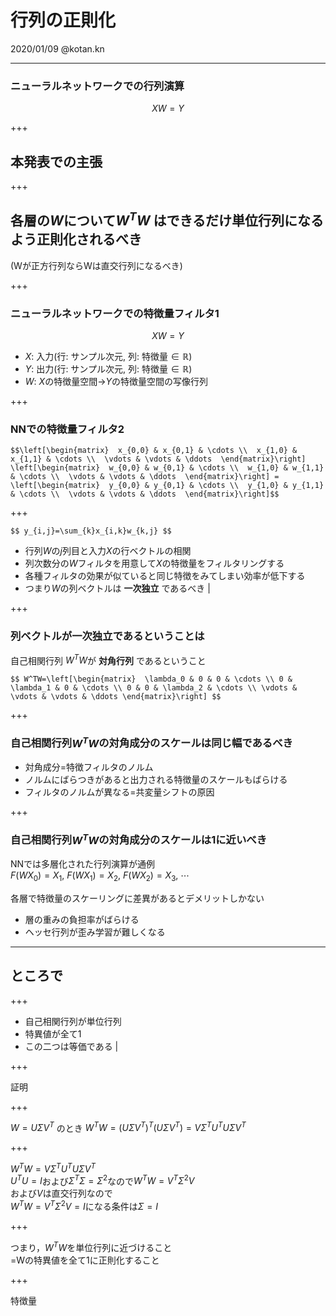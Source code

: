 # 行列の正則化
2020/01/09 @kotan.kn

---
### ニューラルネットワークでの行列演算
$$XW=Y$$

+++

## 本発表での主張

+++  

## 各層の$W$について$W^TW$ はできるだけ単位行列になるよう正則化されるべき
(Wが正方行列ならWは直交行列になるべき)

+++  
### ニューラルネットワークでの特徴量フィルタ1
$$XW=Y$$
  
 - $X$: 入力(行: サンプル次元, 列: 特徴量$\in\mathbb{R}$)
 - $Y$: 出力(行: サンプル次元, 列: 特徴量$\in\mathbb{R}$)
 - $W$: $X$の特徴量空間$\rightarrow$$Y$の特徴量空間の写像行列

+++
### NNでの特徴量フィルタ2
`$$\left[\begin{matrix} 
x_{0,0} & x_{0,1} & \cdots \\ 
x_{1,0} & x_{1,1} & \cdots \\ 
\vdots & \vdots & \ddots 
\end{matrix}\right]
\left[\begin{matrix} 
w_{0,0} & w_{0,1} & \cdots \\ 
w_{1,0} & w_{1,1} & \cdots \\ 
\vdots & \vdots & \ddots 
\end{matrix}\right] = 
\left[\begin{matrix} 
y_{0,0} & y_{0,1} & \cdots \\ 
y_{1,0} & y_{1,1} & \cdots \\ 
\vdots & \vdots & \ddots 
\end{matrix}\right]$$`

+++

`$$
y_{i,j}=\sum_{k}x_{i,k}w_{k,j}
$$`

 - 行列$W$の$j$列目と入力$X$の行ベクトルの相関 
 - 列次数分の$W$フィルタを用意して$X$の特徴量をフィルタリングする 
 - 各種フィルタの効果が似ていると同じ特徴をみてしまい効率が低下する
 - つまり$W$の列ベクトルは **一次独立** であるべき |

+++
### 列ベクトルが一次独立であるということは
自己相関行列 $W^TW$が **対角行列** であるということ

`$$
W^TW=\left[\begin{matrix} 
\lambda_0 & 0 & 0 & \cdots \\
0 & \lambda_1 & 0 & \cdots \\
0 & 0 & \lambda_2 & \cdots \\
\vdots & \vdots & \vdots & \ddots
\end{matrix}\right]
$$`

+++  

### 自己相関行列$W^TW$の対角成分のスケールは同じ幅であるべき
 - 対角成分=特徴フィルタのノルム
 - ノルムにばらつきがあると出力される特徴量のスケールもばらける
 - フィルタのノルムが異なる=共変量シフトの原因

+++  

### 自己相関行列$W^TW$の対角成分のスケールは1に近いべき
NNでは多層化された行列演算が通例  
$F(WX_0)=X_1,~F(WX_1)=X_2,~F(WX_2)=X_3,~\cdots$
  
各層で特徴量のスケーリングに差異があるとデメリットしかない
 - 層の重みの負担率がばらける  
 - ヘッセ行列が歪み学習が難しくなる

---  

## ところで

+++  

 - 自己相関行列が単位行列 
 - 特異値が全て1
 - この二つは等価である | 

+++  

証明  

+++  

$W=U\Sigma V^T$
のとき
$W^TW=(U\Sigma V^T)^T(U\Sigma V^T)=V\Sigma^TU^TU\Sigma V^T$
  
+++  

$W^TW=V\Sigma^TU^TU\Sigma V^T$  
$U^TU=I$および$\Sigma^T\Sigma=\Sigma^2$なので$W^TW=V^T\Sigma^2V$  
および$V$は直交行列なので  
$W^TW=V^T\Sigma^2V=I$になる条件は$\Sigma=I$  

+++  

つまり，$W^TW$を単位行列に近づけること  
=Wの特異値を全て$1$に正則化すること

+++  

特徴量